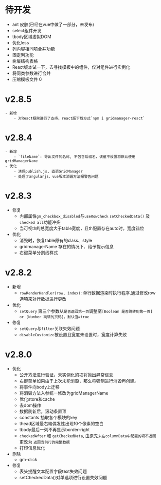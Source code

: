 # 待开发
- ant 皮肤(已经在vue中做了一部分，未发布)
- select组件开发
- tbody区域虚拟DOM
- 优化less
- 列内容相同项合并功能
- 固定列功能
- 树层结构表格
- React版本试一下，去寻找模板中的组件，仅对组件进行实例化
- 将同类参数进行合并
- 压缩模板文件 0

# v2.8.5
    - 新增
        - 对React框架进行了支持，react版下载方式`npm i gridmanager-react`

# v2.8.4
    - 新增
        - `fileName`: 导出文件的名称, 不包含后缀名，该值不设置将默认使用gridManagerName
    - 优化
        - 清理publish.js, 直调GridManager
        - 处理了angularjs、vue版本消毁方法报警告问题

# v2.8.3
- 修复
    - 内部属性`gm_checkbox_disabled`与`useRowCheck` `setCheckedData()` 及`checked all`功能冲突
    - 当可视th的总宽度大于table宽度，且th配置存在auto时，宽度错位
- 优化
    - 消毁时，恢复table原有的class、style
    - gridmanagerName 存在的情况下，给予提示信息
    - 右键菜单分割线样式

# v2.8.2
- 新增
    - `rowRenderHandler(row, index)`: 单行数据渲染时执行程序,通过修改row选项来对行数据进行更改
- 优化
    - `setQuery` 第三个参数从`是否返回第一页`调整至`[Boolean 是否跳转到第一页] or [Number 跳转的页码]，默认值=true`
- 修复
    - `setQuery`与`filter`关联失效问题
    - `disableCustomize`被设置且宽度未设置时，宽度计算失败

# v2.8.0
- 优化
    - 公开方法进行验证，未实例化的项将抛出异常信息
    - 右键菜单如果由于上次未能消毁，那么将强制进行消毁再创建。
    - 将事件向body上迁移
    - 将消毁方法入参统一修改为gridManagerName
    - 优化store和cache
    - 去dom操作
    - 数据刷新后，滚动条置顶
    - constants 抽取各个模块的key
    - thead区域最右端偶发性出现10个像素的空白
    - tbody最后一列不再显示border-right
    - `checkedAfter` 和 `getCheckedData`, 由原先`未在columnData中配置的项不返回` 更改为 `返回当前行的完整数据`
    - 打印信息优化
- 删除
    - gm-click
- 修复
    - 表头提醒文本配置字段text失效问题
    - setCheckedData()对单选项进行设置失效问题
